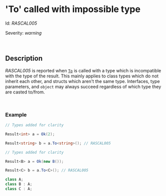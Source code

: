 # 'To' called with impossible type

Id: *RASCAL005*

Severity: *warning*

<br/>

## Description

*RASCAL005* is reported when [`To`](/api/Rascal.Result-1.html#Rascal_Result_1_To__1_Rascal_Error_) is called with a type which is incompatible with the type of the result. This mainly applies to class types which do not inherit each other, and structs which aren't the same type. Interfaces, type parameters, and `object` may always succeed regardless of which type they are casted to/from.

<br/>

### Example

```cs
// Types added for clarity

Result<int> a = Ok(2);

Result<string> b = a.To<string>(); // RASCAL005
```

```cs
// Types added for clarity

Result<B> a = Ok(new B());

Result<C> b = a.To<C>(); // RASCAL005

class A;
class B : A;
class C : A;
```
